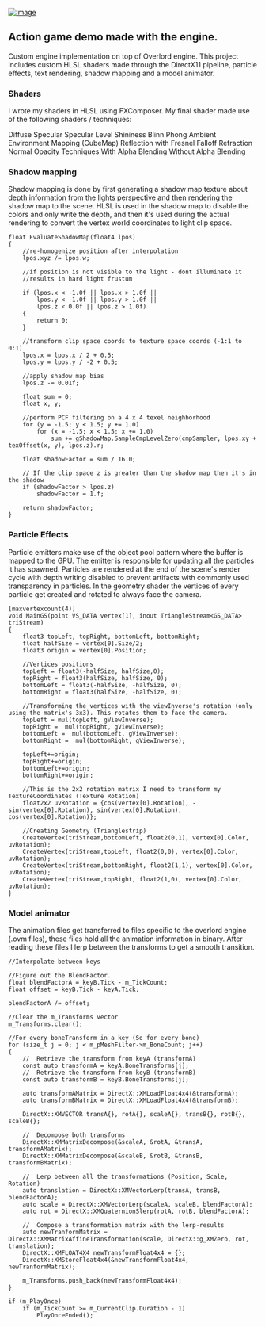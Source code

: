 [![image](https://github.com/user-attachments/assets/70b91008-0eba-495b-8d65-479497842d6d)
](https://www.youtube.com/watch?v=T_A0JKwylHs)

## Action game demo made with the engine.

Custom engine implementation on top of Overlord engine. This project includes custom HLSL shaders made through the DirectX11 pipeline, particle effects, text rendering, shadow mapping and a model animator.

### Shaders
I wrote my shaders in HLSL using FXComposer. My final shader made use of the following shaders / techniques:

Diffuse
Specular
Specular Level
Shininess
Blinn
Phong
Ambient
Environment Mapping (CubeMap)
Reflection with Fresnel Falloff
Refraction
Normal
Opacity
Techniques
With Alpha Blending
Without Alpha Blending

### Shadow mapping

Shadow mapping is done by first generating a shadow map texture about depth information from the lights perspective and then rendering the shadow map to the scene. HLSL is used in the shadow map to disable the colors and only write the depth, and then it's used during the actual rendering to convert the vertex world coordinates to light clip space.

```
float EvaluateShadowMap(float4 lpos)
{
	//re-homogenize position after interpolation
    lpos.xyz /= lpos.w;
 
    //if position is not visible to the light - dont illuminate it
    //results in hard light frustum
    
    if (lpos.x < -1.0f || lpos.x > 1.0f ||
        lpos.y < -1.0f || lpos.y > 1.0f ||
        lpos.z < 0.0f || lpos.z > 1.0f)
    {
        return 0;
    }
	
    //transform clip space coords to texture space coords (-1:1 to 0:1)
    lpos.x = lpos.x / 2 + 0.5;
    lpos.y = lpos.y / -2 + 0.5;
	
	//apply shadow map bias
    lpos.z -= 0.01f;
	
    float sum = 0;
    float x, y;
 
    //perform PCF filtering on a 4 x 4 texel neighborhood
    for (y = -1.5; y < 1.5; y += 1.0)
        for (x = -1.5; x < 1.5; x += 1.0)
            sum += gShadowMap.SampleCmpLevelZero(cmpSampler, lpos.xy + texOffset(x, y), lpos.z).r;
 
    float shadowFactor = sum / 16.0;
    
    // If the clip space z is greater than the shadow map then it's in the shadow
    if (shadowFactor > lpos.z)
        shadowFactor = 1.f;
	
    return shadowFactor;
}

```

### Particle Effects

Particle emitters make use of the object pool pattern where the buffer is mapped to the GPU. The emitter is responsible for updating all the particles it has spawned. Particles are rendered at the end of the scene's render cycle with depth writing disabled to prevent artifacts with commonly used transparency in particles. In the geometry shader the vertices of every particle get created and rotated to always face the camera.

```
[maxvertexcount(4)]
void MainGS(point VS_DATA vertex[1], inout TriangleStream<GS_DATA> triStream)
{
	float3 topLeft, topRight, bottomLeft, bottomRight;
	float halfSize = vertex[0].Size/2;
	float3 origin = vertex[0].Position;

	//Vertices positions
	topLeft = float3(-halfSize, halfSize,0);
	topRight = float3(halfSize, halfSize, 0);
	bottomLeft = float3(-halfSize, -halfSize, 0);
	bottomRight = float3(halfSize, -halfSize, 0);
   
	//Transforming the vertices with the viewInverse's rotation (only using the matrix's 3x3). This rotates them to face the camera.
	topLeft = mul(topLeft, gViewInverse);
	topRight =  mul(topRight, gViewInverse);
	bottomLeft =  mul(bottomLeft, gViewInverse);
	bottomRight =  mul(bottomRight, gViewInverse);
	
	topLeft+=origin;
	topRight+=origin;
	bottomLeft+=origin;
	bottomRight+=origin;
	
	//This is the 2x2 rotation matrix I need to transform my TextureCoordinates (Texture Rotation)
	float2x2 uvRotation = {cos(vertex[0].Rotation), - sin(vertex[0].Rotation), sin(vertex[0].Rotation), cos(vertex[0].Rotation)};
	
	//Creating Geometry (Trianglestrip)
	CreateVertex(triStream,bottomLeft, float2(0,1), vertex[0].Color, uvRotation);
	CreateVertex(triStream,topLeft, float2(0,0), vertex[0].Color, uvRotation);
	CreateVertex(triStream,bottomRight, float2(1,1), vertex[0].Color, uvRotation);
	CreateVertex(triStream,topRight, float2(1,0), vertex[0].Color, uvRotation);
}
```
### Model animator

The animation files get transferred to files specific to the overlord engine (.ovm files), these files hold all the animation information in binary. After reading these files I lerp between the transforms to get a smooth transition.

```
//Interpolate between keys

//Figure out the BlendFactor.
float blendFactorA = keyB.Tick - m_TickCount;
float offset = keyB.Tick - keyA.Tick;

blendFactorA /= offset;

//Clear the m_Transforms vector
m_Transforms.clear();

//For every boneTransform in a key (So for every bone)
for (size_t j = 0; j < m_pMeshFilter->m_BoneCount; j++)
{
	//	Retrieve the transform from keyA (transformA)
	const auto transformA = keyA.BoneTransforms[j];
	// 	Retrieve the transform from keyB (transformB)
	const auto transformB = keyB.BoneTransforms[j];

	auto transformAMatrix = DirectX::XMLoadFloat4x4(&transformA);
	auto transformBMatrix = DirectX::XMLoadFloat4x4(&transformB);

	DirectX::XMVECTOR transA{}, rotA{}, scaleA{}, transB{}, rotB{}, scaleB{};

	//	Decompose both transforms
	DirectX::XMMatrixDecompose(&scaleA, &rotA, &transA, transformAMatrix);
	DirectX::XMMatrixDecompose(&scaleB, &rotB, &transB, transformBMatrix);

	//	Lerp between all the transformations (Position, Scale, Rotation)
	auto translation = DirectX::XMVectorLerp(transA, transB, blendFactorA);
	auto scale = DirectX::XMVectorLerp(scaleA, scaleB, blendFactorA);
	auto rot = DirectX::XMQuaternionSlerp(rotA, rotB, blendFactorA);

	//	Compose a transformation matrix with the lerp-results
	auto newTranformMatrix = DirectX::XMMatrixAffineTransformation(scale, DirectX::g_XMZero, rot, translation);
	DirectX::XMFLOAT4X4 newTransformFloat4x4 = {};
	DirectX::XMStoreFloat4x4(&newTransformFloat4x4, newTranformMatrix);

	m_Transforms.push_back(newTransformFloat4x4);
}

if (m_PlayOnce)
	if (m_TickCount >= m_CurrentClip.Duration - 1)
		PlayOnceEnded();
```
